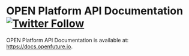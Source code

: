 # OPEN Platform API Documentation [![Twitter Follow](https://img.shields.io/twitter/follow/openplatformico.svg?style=social&label=Follow)](https://twitter.com/openplatformico)

OPEN Platform API Documentation is available at: https://docs.openfuture.io.